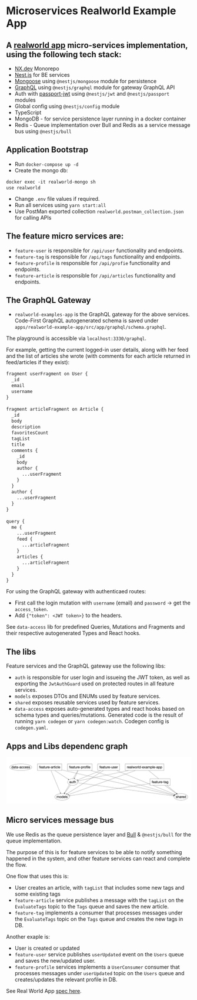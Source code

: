 

# Microservices Realworld Example App

## A [realworld app](https://github.com/gothinkster/realworld) micro-services implementation, using the following tech stack:
- [NX.dev](https://nx.dev/latest/node/getting-started/getting-started) Monorepo
- [Nest.js](https://docs.nestjs.com/) for BE services
- [Mongoose](https://mongoosejs.com/) using `@nestjs/mongoose` module for persistence
- [GraphQL](https://www.apollographql.com/) using `@nestjs/graphql` module for gateway GraphQL API
- Auth with [passport-jwt](http://www.passportjs.org/packages/passport-jwt/) using `@nestjs/jwt` and `@nestjs/passport` modules
- Global config using `@nestjs/config` module
- TypeScript
- MongoDB - for service persistence layer running in a docker container
- Redis - Queue implementation over Bull and Redis as a service message bus using `@nestjs/bull`

## Application Bootstrap

* Run `docker-compose up -d`
* Create the mongo db:
```
docker exec -it realworld-mongo sh
use realworld
```
* Change `.env` file values if required.
* Run all services using `yarn start:all`
* Use PostMan exported collection `realworld.postman_collection.json` for calling APIs


## The feature micro services are:
* `feature-user` is responsible for `/api/user` functionality and endpoints.
* `feature-tag` is responsible for `/api/tags` functionality and endpoints.
* `feature-profile` is responsible for `/api/profie` functionality and endpoints.
* `feature-article` is responsible for `/api/articles` functionality and endpoints.

## The GraphQL Gateway
* `realworld-examples-app` is the GraphQL gateway for the above services. Code-First GraphQL autogenerated schema is saved under `apps/realworld-example-app/src/app/graphql/schema.graphql`.

The playground is accessible via `localhost:3330/graphql`.

For example, getting the current logged-in user details, along with her feed and the list of articles she wrote (with comments for each article returned in feed/articles if they exist):
```
fragment userFragment on User {
  _id
  email
  username
}

fragment articleFragment on Article {
  _id
  body
  description
  favoritesCount
  tagList
  title
  comments {
    _id
    body
    author {
      ...userFragment
    }
  }
  author {
    ...userFragment
  }
}

query {
  me {
    ...userFragment
    feed {
      ...articleFragment
    }
    articles {
      ...articleFragment
    }
  }
}
```

For using the GraphQL gateway with authenticaed routes:
* First call the login mutation with `username` (email) and `password` -> get the `access_token`.
* Add `{"token": <JWT token>}` to the headers.

See `data-access` lib for predefined Queries, Mutations and Fragments and their respective autogenerated Types and React hooks.

## The libs
Feature services and the GraphQL gateway use the following libs:
* `auth` is responsible for user login and issueing the JWT token, as well as exporting the `JwtAuthGuard` used on protected routes in all feature services.
* `models` exposes DTOs and ENUMs used by feature services.
* `shared` exposes reusable services used by feature services.
* `data-access` exposes auto-generated types and react hooks based on schema types and queries/mutations. Generated code is the result of running `yarn codegen` or `yarn codegen:watch`. Codegen config is `codegen.yaml`.

## Apps and Libs dependenc graph
![dep-graph](images/dep-graph.png)



## Micro services message bus
We use Redis as the queue persistence layer and [Bull](https://optimalbits.github.io/bull/) & `@nestjs/bull` for the queue implementation.

The purpose of this is for feature services to be able to notify something happened in the system, and other feature services can react and complete the flow.

One flow that uses this is:
  - User creates an article, with `tagList` that includes some new tags and some existing tags
  - `feature-article` service publishes a message with the `tagList` on the `EvaluateTags` topic to the `Tags` queue and saves the new article.
  - `feature-tag` implements a consumer that processes messages under the `EvaluateTags` topic on the `Tags` queue and creates the new tags in DB.

Another exaple is:
  - User is created or updated
  - `feature-user` service publishes `userUpdated` event on the `Users` queue and saves the new/updated user.
  - `feature-profile` services implements a `UserConsumer` consumer that processes messages under `userUpdated` topic on the `Users` queue and creates/updates the relevant profile in DB.

See Real World App [spec here](https://github.com/gothinkster/realworld/tree/master/api).
